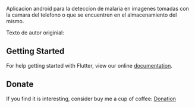 Aplicacion android para la deteccion de malaria en imagenes tomadas con la camara del telefono o que se encuentren en el almacenamiento del mismo.


Texto de autor originial:
## Getting Started

For help getting started with Flutter, view our online
[documentation](https://flutter.io/).

## Donate
If you find it is interesting, consider buy me a cup of coffee:
[Donation](https://paypal.me/maithang)
